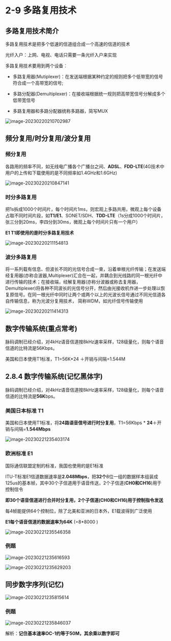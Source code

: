 # 2-9 多路复用技术

## 多路复用技术简介

多路复用技术是把多个低速的信道组合成一个高速的信道的技术

光纤入户：上网、电视、电话只需要一条光纤入户来实现

多路复用技术要用到两个设备︰

- 多路复用器(Mutiplexer)：在发送端根据某种约定的规则把多个低带宽的信号符合成一个高带宽的信号;

- 多路分配器(Demultiplexer)：在接收端根据统一规则把高带宽信号分解成多个低带宽信号

- 多路复用器和多路分配器统称多路器，简写MUX

![image-20230220210702987](./assets/image-20230220210702987.png)

## 频分复用/时分复用/波分复用

### 频分复用

各路用的频率不同，如无线电广播各个广播台之间、**ADSL**、**FDD-LTE**(4G技术中用户的上传和下载使用的是不同频率如1.4GHz和1.6GHz) 

![image-20230220210847141](./assets/image-20230220210847141.png)

### 时分多路复用

把1s拆成1000个时间片，每个时间片1ms，则宏观上多路共用，微观上每个设备占取不同时间片段，如**T1/E1**、SONET/SDH、**TDD-LTE**（1s分成1000个时间片，张三分到20ms，李四分到30ms，微观上每个时间片只有一个用户）

**E1 T1即使用的是时分多路复用技术**

![image-20230220211154813](./assets/image-20230220211154813.png)

### 波分多路复用

将一系列载有信息、但波长不同的光信号合成一束，沿着单根光纤传输；在发送端经复用器(亦称合波器,Multiplexer)汇合在一起，并耦合到光线路的同一根光纤中进行传输的技术；在接收端，经解复用器(亦称分波器或称去复用器，Demultiplexer)将各种不同波长的光信号分开，然后由光接收机作进一步处理以恢复原信号。在同一根光纤中同时让两个或两个以上的光波长信号通过不同光信道各自传输信息，称为光波分复用技术， 简称WDM，如光纤信号传输使用

![image-20230220211414313](./assets/image-20230220211414313.png)

## 数字传输系统(重点常考)

脉码调制已经介绍，对4kHz语音信道按8kHz速率采样，128级量化，则每个语音信道的比特流是56Kbps。

美国和日本使用T1标准，T1=56K*24 ＋开销与间隔=1.544M

## 2.8.4 数字传输系统(记忆黑体字)

脉码调制已经介绍，对4kHz语音信道按8kHz速率采样，128级量化，则每个语音信道的比特流是**56K**bps。

### 美国日本标准 T1

美国和日本使用T1标准，将**24路语音信号进行时分复用**，T1=56Kbps * **24**＋开销与间隔=**1.544Mbps**

![image-20230221235403174](./assets/image-20230221235403174.png)

### 欧洲标准 E1

国际通信联盟定制的标准，我国也使用的是E1标准

ITU-T标准E1信道数据速率是**2.048Mbps**，把**32个**8位一组的数据样本组装成125us的基本帧，其中30个子信道用于语音传送，2个子信道(**CH0和CH16**)用于控制信令

**即30个语音信道进行合并时分复用，2个子信道(**CH0和CH16**)用于控制指令发送**

每4帧能提供64个控制位，除了北美和亚洲的日本外，E1载波得到广泛使用

**E1每个语音信道的数据速率为64K** (=8*8000 )

![image-20230221235546358](./assets/image-20230221235546358.png)

### 例题

![image-20230221235616593](./assets/image-20230221235616593.png)

![image-20230221235629203](./assets/image-20230221235629203.png)

## 同步数字序列(记忆)

![image-20230221235815614](./assets/image-20230221235815614.png)

### 例题

![image-20230221235846037](./assets/image-20230221235846037.png)

解析：**记住基本速率OC-1约等于50M，其余乘以数字即可**